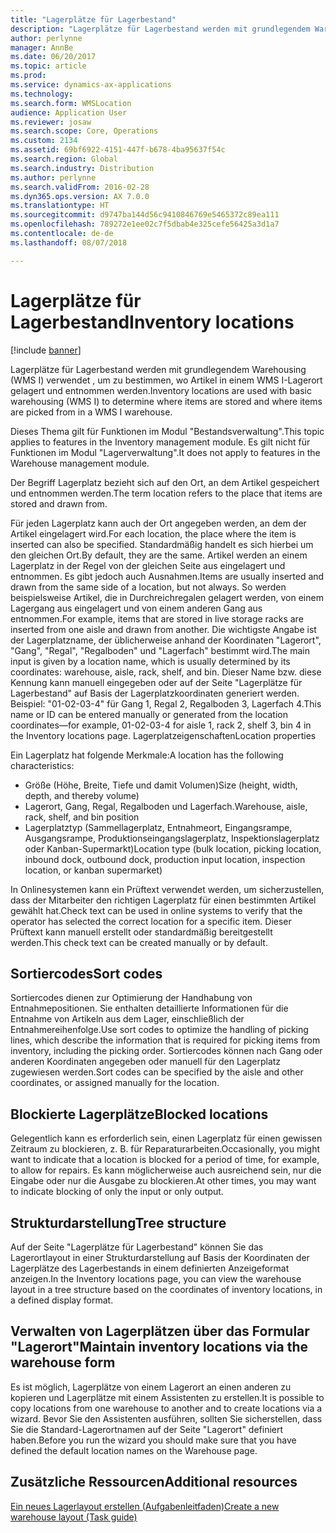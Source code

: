 ```yaml
---
title: "Lagerplätze für Lagerbestand"
description: "Lagerplätze für Lagerbestand werden mit grundlegendem Warehousing (WMS I) verwendet , um zu bestimmen, wo Artikel in einem WMS I-Lagerort gelagert und entnommen werden."
author: perlynne
manager: AnnBe
ms.date: 06/20/2017
ms.topic: article
ms.prod: 
ms.service: dynamics-ax-applications
ms.technology: 
ms.search.form: WMSLocation
audience: Application User
ms.reviewer: josaw
ms.search.scope: Core, Operations
ms.custom: 2134
ms.assetid: 69bf6922-4151-447f-b678-4ba95637f54c
ms.search.region: Global
ms.search.industry: Distribution
ms.author: perlynne
ms.search.validFrom: 2016-02-28
ms.dyn365.ops.version: AX 7.0.0
ms.translationtype: HT
ms.sourcegitcommit: d9747ba144d56c9410846769e5465372c89ea111
ms.openlocfilehash: 789272e1ee02c7f5dbab4e325cefe56425a3d1a7
ms.contentlocale: de-de
ms.lasthandoff: 08/07/2018

---
```


# <a name="inventory-locations"></a><span data-ttu-id="d8bf2-103">Lagerplätze für Lagerbestand</span><span class="sxs-lookup"><span data-stu-id="d8bf2-103">Inventory locations</span></span>

[!include [banner](../includes/banner.md)]

<span data-ttu-id="d8bf2-104">Lagerplätze für Lagerbestand werden mit grundlegendem Warehousing (WMS I) verwendet , um zu bestimmen, wo Artikel in einem WMS I-Lagerort gelagert und entnommen werden.</span><span class="sxs-lookup"><span data-stu-id="d8bf2-104">Inventory locations are used with basic warehousing (WMS I) to determine where items are stored and where items are picked from in a WMS I warehouse.</span></span>

<span data-ttu-id="d8bf2-105">Dieses Thema gilt für Funktionen im Modul "Bestandsverwaltung".</span><span class="sxs-lookup"><span data-stu-id="d8bf2-105">This topic applies to features in the Inventory management module.</span></span> <span data-ttu-id="d8bf2-106">Es gilt nicht für Funktionen im Modul "Lagerverwaltung".</span><span class="sxs-lookup"><span data-stu-id="d8bf2-106">It does not apply to features in the Warehouse management module.</span></span>

<span data-ttu-id="d8bf2-107">Der Begriff Lagerplatz bezieht sich auf den Ort, an dem Artikel gespeichert und entnommen werden.</span><span class="sxs-lookup"><span data-stu-id="d8bf2-107">The term location refers to the place that items are stored and drawn from.</span></span>

<span data-ttu-id="d8bf2-108">Für jeden Lagerplatz kann auch der Ort angegeben werden, an dem der Artikel eingelagert wird.</span><span class="sxs-lookup"><span data-stu-id="d8bf2-108">For each location, the place where the item is inserted can also be specified.</span></span> <span data-ttu-id="d8bf2-109">Standardmäßig handelt es sich hierbei um den gleichen Ort.</span><span class="sxs-lookup"><span data-stu-id="d8bf2-109">By default, they are the same.</span></span> <span data-ttu-id="d8bf2-110">Artikel werden an einem Lagerplatz in der Regel von der gleichen Seite aus eingelagert und entnommen. Es gibt jedoch auch Ausnahmen.</span><span class="sxs-lookup"><span data-stu-id="d8bf2-110">Items are usually inserted and drawn from the same side of a location, but not always.</span></span> <span data-ttu-id="d8bf2-111">So werden beispielsweise Artikel, die in Durchreichregalen gelagert werden, von einem Lagergang aus eingelagert und von einem anderen Gang aus entnommen.</span><span class="sxs-lookup"><span data-stu-id="d8bf2-111">For example, items that are stored in live storage racks are inserted from one aisle and drawn from another.</span></span> <span data-ttu-id="d8bf2-112">Die wichtigste Angabe ist der Lagerplatzname, der üblicherweise anhand der Koordinaten "Lagerort", "Gang", "Regal", "Regalboden" und "Lagerfach" bestimmt wird.</span><span class="sxs-lookup"><span data-stu-id="d8bf2-112">The main input is given by a location name, which is usually determined by its coordinates: warehouse, aisle, rack, shelf, and bin.</span></span> <span data-ttu-id="d8bf2-113">Dieser Name bzw. diese Kennung kann manuell eingegeben oder auf der Seite "Lagerplätze für Lagerbestand" auf Basis der Lagerplatzkoordinaten generiert werden. Beispiel: "01-02-03-4" für Gang 1, Regal 2, Regalboden 3, Lagerfach 4.</span><span class="sxs-lookup"><span data-stu-id="d8bf2-113">This name or ID can be entered manually or generated from the location coordinates—for example, 01-02-03-4 for aisle 1, rack 2, shelf 3, bin 4 in the Inventory locations page.</span></span>
<span data-ttu-id="d8bf2-114">Lagerplatzeigenschaften</span><span class="sxs-lookup"><span data-stu-id="d8bf2-114">Location properties</span></span>

<span data-ttu-id="d8bf2-115">Ein Lagerplatz hat folgende Merkmale:</span><span class="sxs-lookup"><span data-stu-id="d8bf2-115">A location has the following characteristics:</span></span>
-   <span data-ttu-id="d8bf2-116">Größe (Höhe, Breite, Tiefe und damit Volumen)</span><span class="sxs-lookup"><span data-stu-id="d8bf2-116">Size (height, width, depth, and thereby volume)</span></span>
-   <span data-ttu-id="d8bf2-117">Lagerort, Gang, Regal, Regalboden und Lagerfach.</span><span class="sxs-lookup"><span data-stu-id="d8bf2-117">Warehouse, aisle, rack, shelf, and bin position</span></span>
-   <span data-ttu-id="d8bf2-118">Lagerplatztyp (Sammellagerplatz, Entnahmeort, Eingangsrampe, Ausgangsrampe, Produktionseingangslagerplatz, Inspektionslagerplatz oder Kanban-Supermarkt)</span><span class="sxs-lookup"><span data-stu-id="d8bf2-118">Location type (bulk location, picking location, inbound dock, outbound dock, production input location, inspection location, or kanban supermarket)</span></span>

<span data-ttu-id="d8bf2-119">In Onlinesystemen kann ein Prüftext verwendet werden, um sicherzustellen, dass der Mitarbeiter den richtigen Lagerplatz für einen bestimmten Artikel gewählt hat.</span><span class="sxs-lookup"><span data-stu-id="d8bf2-119">Check text can be used in online systems to verify that the operator has selected the correct location for a specific item.</span></span> <span data-ttu-id="d8bf2-120">Dieser Prüftext kann manuell erstellt oder standardmäßig bereitgestellt werden.</span><span class="sxs-lookup"><span data-stu-id="d8bf2-120">This check text can be created manually or by default.</span></span>

## <a name="sort-codes"></a><span data-ttu-id="d8bf2-121">Sortiercodes</span><span class="sxs-lookup"><span data-stu-id="d8bf2-121">Sort codes</span></span>
<span data-ttu-id="d8bf2-122">Sortiercodes dienen zur Optimierung der Handhabung von Entnahmepositionen. Sie enthalten detaillierte Informationen für die Entnahme von Artikeln aus dem Lager, einschließlich der Entnahmereihenfolge.</span><span class="sxs-lookup"><span data-stu-id="d8bf2-122">Use sort codes to optimize the handling of picking lines, which describe the information that is required for picking items from inventory, including the picking order.</span></span> <span data-ttu-id="d8bf2-123">Sortiercodes können nach Gang oder anderen Koordinaten angegeben oder manuell für den Lagerplatz zugewiesen werden.</span><span class="sxs-lookup"><span data-stu-id="d8bf2-123">Sort codes can be specified by the aisle and other coordinates, or assigned manually for the location.</span></span>

## <a name="blocked-locations"></a><span data-ttu-id="d8bf2-124">Blockierte Lagerplätze</span><span class="sxs-lookup"><span data-stu-id="d8bf2-124">Blocked locations</span></span>
<span data-ttu-id="d8bf2-125">Gelegentlich kann es erforderlich sein, einen Lagerplatz für einen gewissen Zeitraum zu blockieren, z. B. für Reparaturarbeiten.</span><span class="sxs-lookup"><span data-stu-id="d8bf2-125">Occasionally, you might want to indicate that a location is blocked for a period of time, for example, to allow for repairs.</span></span> <span data-ttu-id="d8bf2-126">Es kann möglicherweise auch ausreichend sein, nur die Eingabe oder nur die Ausgabe zu blockieren.</span><span class="sxs-lookup"><span data-stu-id="d8bf2-126">At other times, you may want to indicate blocking of only the input or only output.</span></span>

## <a name="tree-structure"></a><span data-ttu-id="d8bf2-127">Strukturdarstellung</span><span class="sxs-lookup"><span data-stu-id="d8bf2-127">Tree structure</span></span>

<span data-ttu-id="d8bf2-128">Auf der Seite "Lagerplätze für Lagerbestand" können Sie das Lagerortlayout in einer Strukturdarstellung auf Basis der Koordinaten der Lagerplätze des Lagerbestands in einem definierten Anzeigeformat anzeigen.</span><span class="sxs-lookup"><span data-stu-id="d8bf2-128">In the Inventory locations page, you can view the warehouse layout in a tree structure based on the coordinates of inventory locations, in a defined display format.</span></span>

## <a name="maintain-inventory-locations-via-the-warehouse-form"></a><span data-ttu-id="d8bf2-129">Verwalten von Lagerplätzen über das Formular "Lagerort"</span><span class="sxs-lookup"><span data-stu-id="d8bf2-129">Maintain inventory locations via the warehouse form</span></span>

<span data-ttu-id="d8bf2-130">Es ist möglich, Lagerplätze von einem Lagerort an einen anderen zu kopieren und Lagerplätze mit einem Assistenten zu erstellen.</span><span class="sxs-lookup"><span data-stu-id="d8bf2-130">It is possible to copy locations from one warehouse to another and to create locations via a wizard.</span></span> <span data-ttu-id="d8bf2-131">Bevor Sie den Assistenten ausführen, sollten Sie sicherstellen, dass Sie die Standard-Lagerortnamen auf der Seite "Lagerort" definiert haben.</span><span class="sxs-lookup"><span data-stu-id="d8bf2-131">Before you run the wizard you should make sure that you have defined the default location names on the Warehouse page.</span></span>



<a name="additional-resources"></a><span data-ttu-id="d8bf2-132">Zusätzliche Ressourcen</span><span class="sxs-lookup"><span data-stu-id="d8bf2-132">Additional resources</span></span>
--------

[<span data-ttu-id="d8bf2-133">Ein neues Lagerlayout erstellen (Aufgabenleitfaden)</span><span class="sxs-lookup"><span data-stu-id="d8bf2-133">Create a new warehouse layout (Task guide)</span></span>](tasks/create-new-warehouse-layout.md)

